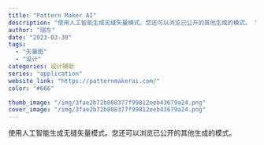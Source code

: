```yaml
---
title: "Pattern Maker AI"
description: "使用人工智能生成无缝矢量模式。您还可以浏览已公开的其他生成的模式。 "
author: "瑞东"
date: "2023-03-30"
tags:
  - "矢量图"
  - "设计"
categories: 设计辅助
series: "application"
website_link: "https://patternmakerai.com/"
color: "#666"

thumb_image: "/img/3fae2b72b808377f99812eeb43679a24.png"
cover_image: "/img/3fae2b72b808377f99812eeb43679a24.png"
---
```


使用人工智能生成无缝矢量模式。您还可以浏览已公开的其他生成的模式。 